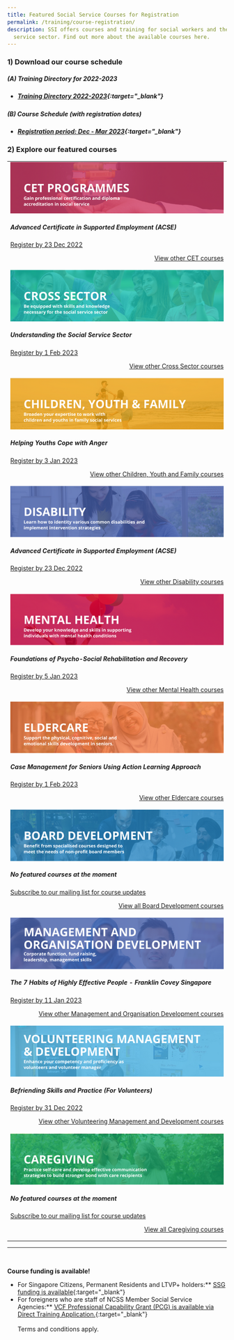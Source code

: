 ```yaml
---
title: Featured Social Service Courses for Registration
permalink: /training/course-registration/
description: SSI offers courses and training for social workers and the social
  service sector. Find out more about the available courses here.
---
```

### 1) Download our course schedule

##### **(A) Training Directory for 2022-2023**
* ##### [Training Directory 2022-2023](/files/Files%20for%20Learners/FY22-Training-Directory-updated-1Sept22.pdf){:target="_blank"} 

##### **(B) Course Schedule (with registration dates)** <br>
* ##### [Registration period: Dec - Mar 2023](/files/Files%20for%20Learners/Monthly%20Featured%20Courses%20-%20Dec%20to%20Mar%202023.pdf){:target="_blank"}


### 2) Explore our featured courses

<table>
	<tbody><tr> <td><a href="https://www.ssi.gov.sg/training/cet-programmes/" target="_blank"><img src="/images/training/cet-v2.png" alt="Continuing Education & Training (CET) Courses"></a><h5>Advanced Certificate in Supported Employment (ACSE)</h5><a href="https://iltms.ssi.gov.sg/registration/#/Course?coursecode=SDIS8" target="_blank">Register by 23 Dec 2022</a><p></p><p style="text-align: right;"><a href="https://www.ssi.gov.sg/training/cet-programmes/" target="_blank">View other CET courses</a></p></td>
		
</tr><tr> <td><a href="https://www.ssi.gov.sg/training/cross-sector/" target="_blank"><img src="/images/training/cross-sector-v2.png" alt="Counselling, Motivational Interviewing & Behaviour Therapy Courses"></a><h5>Understanding the Social Service Sector</h5><a href="https://iltms.ssi.gov.sg/registration/#/Course?coursecode=SCET6-M" target="_blank">Register by 1 Feb 2023</a><p></p><p style="text-align: right;"><a href="https://www.ssi.gov.sg/training/cross-sector/" target="_blank">View other Cross Sector courses</a></p></td>
		
</tr><tr> <td><a href="https://www.ssi.gov.sg/training/cyandf" target="_blank"><img src="/images/training/cyf-v2.png" alt="Children & Youth Development, Family Therapy / Family Violence Courses: Equip volunteers with skills to work with children, youth and families."></a><h5>Helping Youths Cope with Anger</h5><a href="https://iltms.ssi.gov.sg/registration/#/Course?coursecode=SCYF5158" target="_blank">Register by 3 Jan 2023</a><p></p><p style="text-align: right;"><a href="https://www.ssi.gov.sg/training/cyandf/" target="_blank">View other Children, Youth and Family courses</a></p></td>

</tr><tr> <td><a href="https://www.ssi.gov.sg/training/disability/" target="_blank"><img src="/images/training/disability-v2.png" alt="Disability Care / Special Needs Courses"></a><h5>Advanced Certificate in Supported Employment (ACSE)</h5><a href="https://iltms.ssi.gov.sg/registration/#/Course?coursecode=SDIS8" target="_blank">Register by 23 Dec 2022</a><p></p><p style="text-align: right;"><a href="https://www.ssi.gov.sg/training/disability/" target="_blank">View other Disability courses</a></p></td>

</tr><tr> <td><a href="https://www.ssi.gov.sg/training/mental-health/" target="_blank"><img src="/images/training/mental-health-v2.png" alt="Mental Health Conditions & Recovery Courses"></a><h5>Foundations of Psycho-Social Rehabilitation and Recovery</h5><a href="https://iltms.ssi.gov.sg/registration/#/Course?coursecode=SMTH387" target="_blank">Register by 5 Jan 2023</a><p></p><p style="text-align: right;"><a href="https://www.ssi.gov.sg/training/mental-health" target="_blank">View other Mental Health courses</a></p></td>

</tr><tr> <td><a href="https://www.ssi.gov.sg/training/eldercare/" target="_blank"><img src="/images/training/eldercare-v2.png" alt="Caring and communicating with dementia and senior persons courses"></a><h5>Case Management for Seniors Using Action Learning Approach</h5><a href="https://iltms.ssi.gov.sg/registration/#/Course?coursecode=SECH5364" target="_blank">Register by 1 Feb 2023</a><p></p><p style="text-align: right;"><a href="https://www.ssi.gov.sg/training/eldercare/" target="_blank">View other Eldercare courses</a></p></td>

</tr><tr> <td><a href="https://www.ssi.gov.sg/training/board-development/" target="_blank"><img src="/images/training/board-v2.png" alt="Board Development Courses"></a><h5>No featured courses at the moment</h5><a href="https://www.ssi.gov.sg/about-us/mailing-list/" target="_blank">Subscribe to our mailing list for course updates</a><p style="text-align: right;"><a href="https://www.ssi.gov.sg/training/board-development/" target="_blank">View all Board Development courses</a></p></td>
	
</tr><tr> <td><a href="https://www.ssi.gov.sg/training/management-and-organisation-development/" target="_blank"><img src="/images/training/mod-v2.png" alt="Social Service / Nonprofit Leadership and Management Training Course"></a><h5>The 7 Habits of Highly Effective People - Franklin Covey Singapore</h5><a href="https://go.gov.sg/franklincovey-ssi-seven-habits" target="_blank">Register by 11 Jan 2023</a><p></p><p style="text-align: right;"><a href="https://www.ssi.gov.sg/training/management-and-organisation-development/" target="_blank">View other Management and Organisation Development courses</a></p></td>

</tr><tr> <td><a href="https://www.ssi.gov.sg/training/volunteer-development-and-management/" target="_blank"><img src="/images/training/volunteer-v2.png" alt="Equip volunteers with knowledge, develop volunteer management capabilities"></a><h5>Befriending Skills and Practice (For Volunteers)</h5><a href="https://iltms.ssi.gov.sg/registration/#/Course?coursecode=SVDM5311" target="_blank">Register by 31 Dec 2022</a><p></p><p style="text-align: right;"><a href="https://www.ssi.gov.sg/training/volunteer-development-and-management/" target="_blank">View other Volunteering Management and Development courses</a></p></td>

</tr><tr> <td><a href="https://www.ssi.gov.sg/training/caregiving/" target="_blank"><img src="/images/training/caregiving-v2.png" alt="Caregiver Training Courses"></a><h5>No featured courses at the moment</h5><a href="https://www.ssi.gov.sg/about-us/mailing-list/" target="_blank">Subscribe to our mailing list for course updates </a><p style="text-align: right;"><a href="https://www.ssi.gov.sg/training/caregiving/" target="_blank">View all Caregiving courses</a></p></td>
	</tr></tbody></table>

--- 
<br>


**Course funding is available!**
* For Singapore Citizens, Permanent Residents and LTVP+ holders:** [SSG funding is available](https://www.ssg-wsg.gov.sg/individuals/training-grants-incentives.html){:target="_blank"}  
* For foreigners who are staff of NCSS Member Social Service Agencies:** [VCF Professional Capability Grant (PCG) is available via Direct Training Application.](https://www.ncss.gov.sg/grants-search/detail-page/VCFProfessionalCapabilityGrant-LocalTraining){:target="_blank"} <br><br>
Terms and conditions apply.
